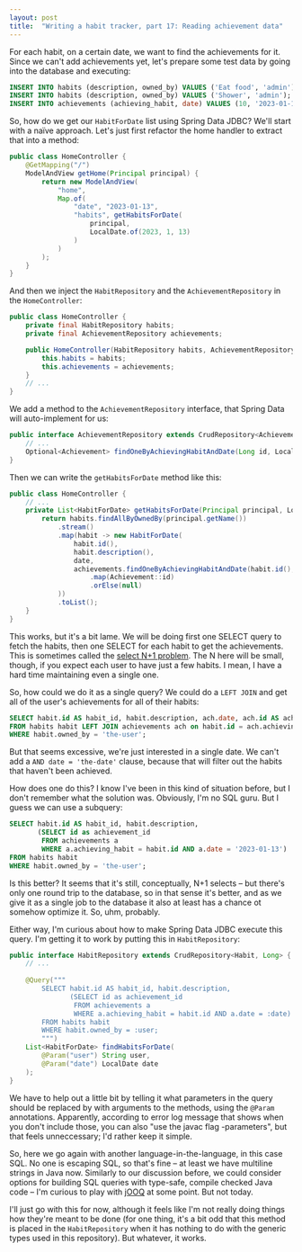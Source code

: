```yaml
---
layout: post
title:  "Writing a habit tracker, part 17: Reading achievement data"
---
```


For each habit, on a certain date, we want to find the achievements for it. Since we can't add achievements yet, let's prepare some test data by going into the database and executing:

```sql
INSERT INTO habits (description, owned_by) VALUES ('Eat food', 'admin');
INSERT INTO habits (description, owned_by) VALUES ('Shower', 'admin');
INSERT INTO achievements (achieving_habit, date) VALUES (10, '2023-01-13');
```

So, how do we get our `HabitForDate` list using Spring Data JDBC? We'll start with a naïve approach. Let's just first refactor the home handler to extract that into a method:

```java
public class HomeController {
    @GetMapping("/")
    ModelAndView getHome(Principal principal) {
        return new ModelAndView(
            "home",
            Map.of(
                "date", "2023-01-13",
                "habits", getHabitsForDate(
                    principal,
                    LocalDate.of(2023, 1, 13)
                )
            )
        );
    }
}
```

And then we inject the `HabitRepository` and the `AchievementRepository` in the `HomeController`:

```java
public class HomeController {
    private final HabitRepository habits;
    private final AchievementRepository achievements;

    public HomeController(HabitRepository habits, AchievementRepository achievements) {
        this.habits = habits;
        this.achievements = achievements;
    }
    // ...
}
```

We add a method to the `AchievementRepository` interface, that Spring Data will auto-implement for us:

```java
public interface AchievementRepository extends CrudRepository<Achievement, Long> {
    // ...
    Optional<Achievement> findOneByAchievingHabitAndDate(Long id, LocalDate date);
}
```

Then we can write the `getHabitsForDate` method like this:

```java
public class HomeController {
    // ...
    private List<HabitForDate> getHabitsForDate(Principal principal, LocalDate date) {
        return habits.findAllByOwnedBy(principal.getName())
            .stream()
            .map(habit -> new HabitForDate(
                habit.id(),
                habit.description(),
                date,
                achievements.findOneByAchievingHabitAndDate(habit.id(), date)
                    .map(Achievement::id)
                    .orElse(null)
            ))
            .toList();
    }
}
```

This works, but it's a bit lame. We will be doing first one SELECT query to fetch the habits, then one SELECT for each habit to get the achievements. This is sometimes called the [select N+1 problem](https://stackoverflow.com/questions/97197/what-is-the-n1-selects-problem-in-orm-object-relational-mapping). The N here will be small, though, if you expect each user to have just a few habits. I mean, I have a hard time maintaining even a single one.  

So, how could we do it as a single query? We could do a `LEFT JOIN` and get all of the user's achievements for all of their habits:

```sql
SELECT habit.id AS habit_id, habit.description, ach.date, ach.id AS achievement_id
FROM habits habit LEFT JOIN achievements ach on habit.id = ach.achieving_habit
WHERE habit.owned_by = 'the-user';
```

But that seems excessive, we're just interested in a single date. We can't add a `AND date = 'the-date'` clause, because that will filter out the habits that haven't been achieved.  

How does one do this? I know I've been in this kind of situation before, but I don't remember what the solution was. Obviously, I'm no SQL guru. But I guess we can use a subquery:

```sql
SELECT habit.id AS habit_id, habit.description,
       (SELECT id as achievement_id
        FROM achievements a
        WHERE a.achieving_habit = habit.id AND a.date = '2023-01-13')
FROM habits habit
WHERE habit.owned_by = 'the-user';
```

Is this better? It seems that it's still, conceptually, N+1 selects – but there's only one round trip to the database, so in that sense it's better, and as we give it as a single job to the database it also at least has a chance ot somehow optimize it. So, uhm, probably. 

Either way, I'm curious about how to make Spring Data JDBC execute this query. I'm getting it to work by putting this in `HabitRepository`:

```java
public interface HabitRepository extends CrudRepository<Habit, Long> {
    // ...
    
    @Query("""
        SELECT habit.id AS habit_id, habit.description,
               (SELECT id as achievement_id
                FROM achievements a
                WHERE a.achieving_habit = habit.id AND a.date = :date)
        FROM habits habit
        WHERE habit.owned_by = :user;
        """)
    List<HabitForDate> findHabitsForDate(
        @Param("user") String user,
        @Param("date") LocalDate date
    );
}
```

We have to help out a little bit by telling it what parameters in the query should be replaced by with arguments to the methods, using the `@Param` annotations. Apparently, according to error log message that shows when you don't include those, you can also "use the javac flag -parameters", but that feels unneccessary; I'd rather keep it simple. 

So, here we go again with another language-in-the-language, in this case SQL. No one is escaping SQL, so that's fine – at least we have multiline strings in Java now. Similarly to our discussion before, we could consider options for building SQL queries with type-safe, compile checked Java code – I'm curious to play with [jOOQ](https://www.jooq.org/) at some point. But not today. 

I'll just go with this for now, although it feels like I'm not really doing things how they're meant to be done (for one thing, it's a bit odd that this method is placed in the `HabitRepository` when it has nothing to do with the generic types used in this repository). But whatever, it works. 